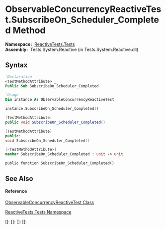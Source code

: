 # ObservableConcurrencyReactiveTest.SubscribeOn\_Scheduler\_Completed Method

**Namespace:**  [ReactiveTests.Tests](ReactiveTests.Tests\ReactiveTests.Tests.md)  
**Assembly:**  Tests.System.Reactive (in Tests.System.Reactive.dll)

## Syntax

```vb
'Declaration
<TestMethodAttribute> _
Public Sub SubscribeOn_Scheduler_Completed
```

```vb
'Usage
Dim instance As ObservableConcurrencyReactiveTest

instance.SubscribeOn_Scheduler_Completed()
```

```csharp
[TestMethodAttribute]
public void SubscribeOn_Scheduler_Completed()
```

```c++
[TestMethodAttribute]
public:
void SubscribeOn_Scheduler_Completed()
```

```fsharp
[<TestMethodAttribute>]
member SubscribeOn_Scheduler_Completed : unit -> unit 
```

```jscript
public function SubscribeOn_Scheduler_Completed()
```

## See Also

#### Reference

[ObservableConcurrencyReactiveTest Class](ObservableConcurrencyReactiveTest\ObservableConcurrencyReactiveTest.md)

[ReactiveTests.Tests Namespace](ReactiveTests.Tests\ReactiveTests.Tests.md)

[]: 
[]: 
[]: 
[]: 